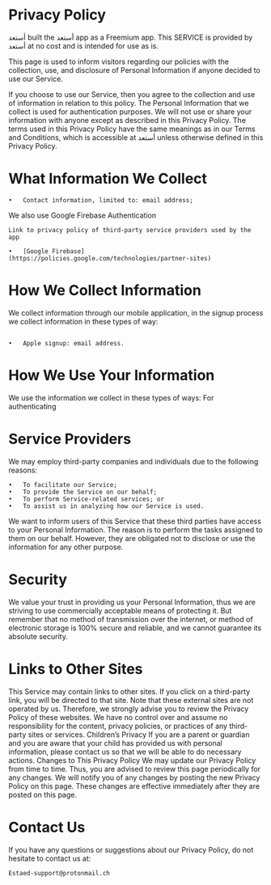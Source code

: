 # Privacy Policy 
أستعد built the أستعد app as a Freemium app. This SERVICE is provided by أستعد at no cost and is intended for use as is.

This page is used to inform visitors regarding our policies with the collection, use, and disclosure of Personal Information if anyone decided to use our Service.

If you choose to use our Service, then you agree to the collection and use of information in relation to this policy. The Personal Information that we collect is used for authentication purposes. We will not use or share your information with anyone except as described in this Privacy Policy.
The terms used in this Privacy Policy have the same meanings as in our Terms and Conditions, which is accessible at أستعد unless otherwise defined in this Privacy Policy.

# What Information We Collect
```
•	Contact information, limited to: email address; 
```
We also use Google Firebase Authentication
```
Link to privacy policy of third-party service providers used by the app
```
```
•	[Google Firebase](https://policies.google.com/technologies/partner-sites)

```

# How We Collect Information 
We collect information through our mobile application, in the signup process we collect information in these types of way: 
```

•	Apple signup: email address.

```
# How We Use Your Information 
We use the information we collect in these types of ways: 
For authenticating


 # Service Providers
We may employ third-party companies and individuals due to the following reasons:
```
•	To facilitate our Service;
•	To provide the Service on our behalf;
•	To perform Service-related services; or
•	To assist us in analyzing how our Service is used.
```
We want to inform users of this Service that these third parties have access to your Personal Information. The reason is to perform the tasks assigned to them on our behalf. However, they are obligated not to disclose or use the information for any other purpose.
# Security
We value your trust in providing us your Personal Information, thus we are striving to use commercially acceptable means of protecting it. But remember that no method of transmission over the internet, or method of electronic storage is 100% secure and reliable, and we cannot guarantee its absolute security.
# Links to Other Sites
This Service may contain links to other sites. If you click on a third-party link, you will be directed to that site. Note that these external sites are not operated by us. Therefore, we strongly advise you to review the Privacy Policy of these websites. We have no control over and assume no responsibility for the content, privacy policies, or practices of any third-party sites or services.
Children’s Privacy
If you are a parent or guardian and you are aware that your child has provided us with personal information, please contact us so that we will be able to do necessary actions.
Changes to This Privacy Policy
We may update our Privacy Policy from time to time. Thus, you are advised to review this page periodically for any changes. We will notify you of any changes by posting the new Privacy Policy on this page. These changes are effective immediately after they are posted on this page.

# Contact Us
If you have any questions or suggestions about our Privacy Policy, do not hesitate to contact us at:
```
Estaed-support@protonmail.ch
```


